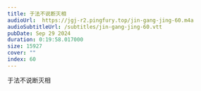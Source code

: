 ```yaml
---
title: 于法不说断灭相
audioUrl:  https://jgj-r2.pingfury.top/jin-gang-jing-60.m4a
audioSubtitleUrl: /subtitles/jin-gang-jing-60.vtt
pubDate: Sep 29 2024
duration: 0:19:58.017000
size: 15927
cover: ""
index: 60
---
```

于法不说断灭相